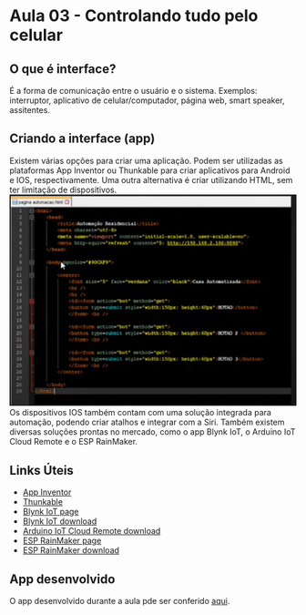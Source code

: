 # Aula 03 - Controlando tudo pelo celular

## O que é interface?
É a forma de comunicação entre o usuário e o sistema.
Exemplos: interruptor, aplicativo de celular/computador, página web, smart speaker, assitentes.

## Criando a interface (app)
Existem várias opções para criar uma aplicação. Podem ser utilizadas as plataformas App Inventor ou Thunkable para criar aplicativos para Android e IOS, respectivamente.
Uma outra alternativa é criar utilizando HTML, sem ter limitação de dispositivos.
![codigo-html](./assets/codigo-html.png)
Os dispositivos IOS também contam com uma solução integrada para automação, podendo criar atalhos e integrar com a Siri.
Também existem diversas soluções prontas no mercado, como o app Blynk IoT, o Arduino IoT Cloud Remote e o ESP RainMaker.


## Links Úteis
- [App Inventor](http://appinventor.mit.edu)
- [Thunkable](https://thunkable.com/#/)
- [Blynk IoT page](https://blynk.io)
- [Blynk IoT download](https://play.google.com/store/apps/details?id=cloud.blynk&hl=en&gl=US)
- [Arduino IoT Cloud Remote download](https://play.google.com/store/apps/details?id=cc.arduino.cloudiot&hl=en&gl=US)
- [ESP RainMaker page](https://rainmaker.espressif.com)
- [ESP RainMaker download](https://play.google.com/store/apps/details?id=com.espressif.rainmaker&hl=en&gl=US)

## App desenvolvido
O app desenvolvido durante a aula pde ser conferido [aqui](./app/semana_automacao_aula03.apk).